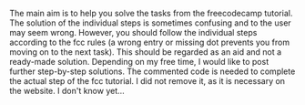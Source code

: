 The main aim is to help you solve the tasks from the freecodecamp tutorial. The solution of the individual steps is sometimes confusing and to the user may seem wrong. However, you should follow the individual steps according to the fcc rules (a wrong entry or missing dot prevents you from moving on to the next task). This should be regarded as an aid and not a ready-made solution. Depending on my free time, I would like to post further step-by-step solutions.
The commented code is needed to complete the actual step of the fcc tutorial. I did not remove it, as it is necessary on the website.
I don't know yet...
